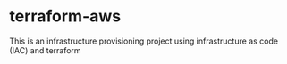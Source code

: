 # terraform-aws
This is an infrastructure provisioning project using infrastructure as code (IAC) and terraform
